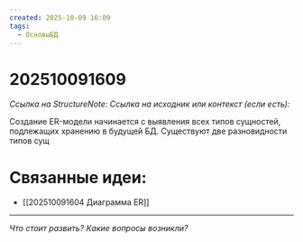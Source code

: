 ```yaml
---
created: 2025-10-09 16:09
tags:
  - ОсновыБД
---
```

# 202510091609
*Ссылка на StructureNote:*
*Ссылка на исходник или контекст (если есть):* 

Создание ER-модели начинается с выявления всех типов сущностей, подлежащих хранению в будущей БД. Существуют две разновидности типов сущ
# Связанные идеи:
* [[202510091604 Диаграмма ER]]
---

*Что стоит развить? Какие вопросы возникли?*